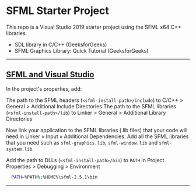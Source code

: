 # SFML Starter Project

This repo is a Visual Studio 2019 starter project using the SFML x64 C++ libraries.

- SDL library in C/C++ (GeeksforGeeks)
- SFML Graphics Library: Quick Tutorial (GeeksforGeeks)

---------


## [SFML and Visual Studio](https://www.sfml-dev.org/tutorials/2.5/start-vc.php)

In the project's properties, add:

The path to the SFML headers (`<sfml-install-path>/include`) to C/C++ > General > Additional Include Directories
The path to the SFML libraries (`<sfml-install-path>/lib`) to Linker > General > Additional Library Directories

Now link your application to the SFML libraries (.lib files) that your code will need in Linker » Input » Additional Dependencies. Add all the SFML libraries that you need such as `sfml-graphics.lib`, `sfml-window.lib` and `sfml-system.lib`.

Add the path to DLLs (`<sfml-install-path>/bin`) to `PATH` in Project Properties > Debugging > Environment

```bash
  PATH=%PATH%;%HOME%\sfml-2.5.1\bin
```

---------

